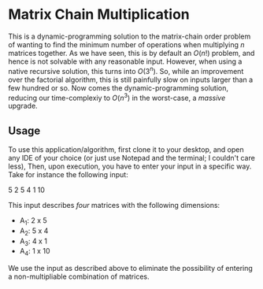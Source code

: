 # Matrix Chain Multiplication

This is a dynamic-programming solution to the matrix-chain order problem of wanting to find the minimum number of operations when multiplying *n* matrices together. As we have seen, this is by default an *O*(*n*!) problem, and hence is not solvable with any reasonable input. However, when using a native recursive solution, this turns into *O*(3<sup>*n*</sup>). So, while an improvement over the factorial algorithm, this is still painfully slow on inputs larger than a few hundred or so. Now comes the dynamic-programming solution, reducing our time-complexiy to *O*(*n*<sup>3</sup>) in the worst-case, a *massive* upgrade. 

## Usage

To use this application/algorithm, first clone it to your desktop, and open any IDE of your choice (or just use Notepad and the terminal; I couldn't care less), Then, upon execution, you have to enter your input in a specific way. Take for instance the following input:

5 2 5 4 1 10

This input describes *four* matrices with the following dimensions:

- A<sub>1</sub>: 2 x 5
- A<sub>2</sub>: 5 x 4
- A<sub>3</sub>: 4 x 1
- A<sub>4</sub>: 1 x 10

We use the input as described above to eliminate the possibility of entering a non-multipliable combination of matrices.

